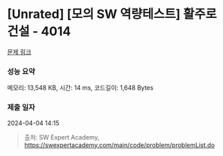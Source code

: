 # [Unrated] [모의 SW 역량테스트] 활주로 건설 - 4014 

[문제 링크](https://swexpertacademy.com/main/code/problem/problemDetail.do?contestProbId=AWIeW7FakkUDFAVH) 

### 성능 요약

메모리: 13,548 KB, 시간: 14 ms, 코드길이: 1,648 Bytes

### 제출 일자

2024-04-04 14:15



> 출처: SW Expert Academy, https://swexpertacademy.com/main/code/problem/problemList.do